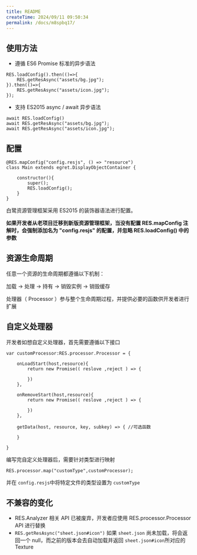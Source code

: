 ```yaml
---
title: README
createTime: 2024/09/11 09:50:34
permalink: /docs/m8spbq17/
---
```

## 使用方法

* 遵循 ES6 Promise 标准的异步语法
``` 
RES.loadConfig().then(()=>{
    RES.getResAsync("assets/bg.jpg");
}).then(()=>{
    RES.getResAsync("assets/icon.jpg");
});
```

* 支持 ES2015 async / await 异步语法 
``` 
await RES.loadConfig()
await RES.getResAsync("assets/bg.jpg");
await RES.getResAsync("assets/icon.jpg");
```

## 配置

```
@RES.mapConfig("config.resjs", () => "resource")
class Main extends egret.DisplayObjectContainer {

    constructor(){
        super();
        RES.loadConfig();
    }
}
```
白鹭资源管理框架采用 ES2015 的装饰器语法进行配置。


**如果开发者从老项目迁移到新版资源管理框架，当没有配置 RES.mapConfig 注解时，会强制添加名为 "config.resjs" 的配置，并忽略 RES.loadConfig() 中的参数**


## 资源生命周期

任意一个资源的生命周期都遵循以下机制：

加载 -> 处理 -> 持有 -> 销毁实例 -> 销毁缓存

处理器（ Processor ）参与整个生命周期过程，并提供必要的函数供开发者进行扩展


## 自定义处理器

开发者如想自定义处理器，首先需要遵循以下接口

```
var customProcessor:RES.processor.Processor = {

    onLoadStart(host,resource){
        return new Promise(( reslove ,reject ) => {

        })
    },

    onRemoveStart(host,resource){
        return new Promise(( reslove ,reject ) => {

        })
    },

    getData(host, resource, key, subkey) => { //可选函数

    }

}
```

编写完自定义处理器后，需要针对类型进行映射

```
RES.processor.map("customType",customProcessor);
```
并在 `config.resjs`中将特定文件的类型设置为 `customType`



## 不兼容的变化

* RES.Analyzer 相关 API 已被废弃，开发者应使用 RES.processor.Processor API 进行替换
* `RES.getResAsync("sheet.json#icon")` 如果 `sheet.json` 尚未加载，将会返回一个 null，而之前的版本会去自动加载并返回 `sheet.json#icon`所对应的 Texture


